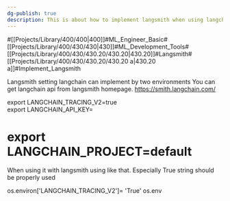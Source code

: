 ```yaml
---
dg-publish: true
description: This is about how to implement langsmith when using langchain. Especially  streamlit
---
```

#[[Projects/Library/400/400\|400]]#ML_Engineer_Basic#[[Projects/Library/400/430/430\|430]]#ML_Development_Tools#[[Projects/Library/400/430/430.20/430.20\|430.20]]#Langsmith#[[Projects/Library/400/430/430.20/430.20 a\|430.20 a]]#Implement_Langsmith

Langsmith setting
langchain can implement by two environments
You can get langchain api from langsmith homepage.
https://smith.langchain.com/

export LANGCHAIN_TRACING_V2=true  
export LANGCHAIN_API_KEY=<your-api-key>

# export LANGCHAIN_PROJECT=default
When using it with langsmith using like that. Especially True string should be properly used

os.environ['LANGCHAIN_TRACING_V2']= 'True'
os.env